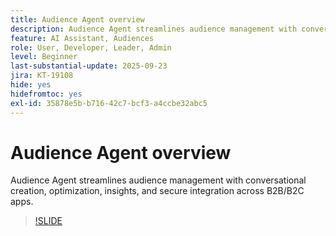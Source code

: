 ```yaml
---
title: Audience Agent overview
description: Audience Agent streamlines audience management with conversational creation, optimization, insights, and secure integration across B2B/B2C apps.
feature: AI Assistant, Audiences
role: User, Developer, Leader, Admin
level: Beginner
last-substantial-update: 2025-09-23
jira: KT-19108
hide: yes
hidefromtoc: yes
exl-id: 35878e5b-b716-42c7-bcf3-a4ccbe32abc5
---
```

# Audience Agent overview

Audience Agent streamlines audience management with conversational creation, optimization, insights, and secure integration across B2B/B2C apps.

<!-- For more information, see the [AI Assistant UI guide](https://experienceleague.adobe.com/en/docs/experience-platform/ai-assistant/ui-guide#use-discoverability).-->

>[!SLIDE](audience-agent-overview)
